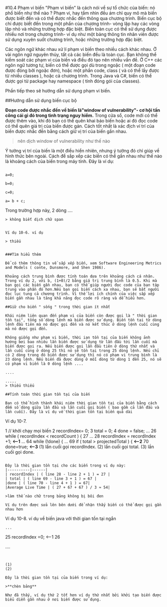 #10.4 Phạm vi biến
"Phạm vi biến" là cách nói về sự tổ chức của biến: nó phổ biến như thế nào ? Phạm vi, hay tầm nhìn đều ám chỉ quy mô mà biến được biết đến và có thể được nhắc đến thông qua chương trình. Biến cục bộ chỉ được biết đến trong một phần của chương trình- vòng lặp hay các vòng lặp nhỏ và những trường hợp đặc biệt. Biến toàn cục có thể sử dụng được nhiều nơi trong chương trình- ví dụ như một bảng thông tin nhân viên được sử dụng xuyên suốt chương trình, hoặc những trường hợp đặc biệt.

Các ngôn ngữ khác nhau xử lí phạm vi biến theo nhiều cách khác nhau. Ở vài ngôn ngữ nguyên thủy, tất cả các biến đều là toàn cục. Bạn không thể kiểm soát các phạm vi của biến và điều đó tạo nên nhiều vấn đề. Ở C++ các ngôn ngữ tương tự, biến có thể được gọi dù trong ngoặc ( một đoạn code được đóng bởi ngoặc đơn), hoặc một phần code, class ( và có thể lấy được từ nhiều classes ), hoặc cả chương trình. Trong Java và C#, biến có thể được gọi từ package hay namespace ( tính đóng gói của classes).

Phần tiếp theo sẽ hướng dẫn sử dụng phạm vi biến.

##Hướng dẫn sử dụng biến cục bộ

**Đoạn code được nhắc đến về biến là"window of vulnerability"- cơ hội tấn công cái gì đó trong tình trạng nguy hiểm.** Trong cửa sổ, code mới có thể được thêm vào, khi đó bạn có thể quên khai báo biến hoặc ai đó đọc code có thể quên giá trị của biến được gán. Cách tốt nhất là xác địch ví trí của biến được nhắc đến bằng cách giữ vị trí của biến gần nhau.
> nên dịch window of vulnerability như thế nào 


Ý tưởng vị trí của biến là một điều hiển nhiên, nhưng ý tưởng đó chỉ giúp về hình thức bên ngoài. Cách để sắp xếp các biến có thể gần nhau như thế nào là khoảng cách của biến trong máy tính. Đây là ví dụ:

``` Ví dụ 10-5. ví dụ về khoảng cách biến trong Java

a=0;

b=0;

c=0;

a= b + c;

```
Trong trường hợp này, 2 dòng ....

```
> không biết dịch chữ span


Ví dụ 10-6. ví dụ

> thiếu


###Tìm hiểu thêm

Để có thêm thông tin về sắp xếp biến, xem Software Engineering Metrics and Models ( conte, Dunsmore, and Shen 1986).

Khoảng cách trung bình được tính toán dựa trên khoảng cách cá nhân. Trong ví dụ 2, với b, (1+0)/2 bằng giá trị trung bình là 0.5. Khi mà bạn gọi các biến gần nhau, bạn có thể giúp người đọc code của bạn tập trung vào phần đó hơn.Nếu bạn gọi biến cách xa nhau, bạn sẽ bắt người đọc lục tung cả chương trình. Vì thế lợi ích chính của việc sắp xếp biến gần nhau là tăng khả năng đọc code rõ ràng và dễ hiểu hơn.

##Giữ cho biến " sống " trong thời gian ít nhất

Khái niệm liên quan đến phạm vi của biến còn được gọi là " thời gian tồn tại", tổng số dòng lệnh mà biến được sử dụng. Biến tồn tại từ dòng lệnh đầu tiên mà nó được gọi đến và nó kết thúc ở dòng lệnh cuối cùng mà nó được gọi đến.

Không giống như phạm vi biến, thời ian tồn tại của biến không ảnh hướng bơi bao nhiêu lần biến được sử dụng từ lần đầu tới lần cuối mà biến được gọi ra. Nếu biến được gọi lần đầu tiên ở dòng thứ nhất và lần cuối cùng ở dòng 25 thì nó sẽ tồn tại trong 25 dòng lệnh. Nếu chỉ có 2 dòng trong đó biến được sử dụng thì nó có phạm vi trung bình là 23 dòng lệnh. Nếu biến đã được dùng ở mỗi dòng từ dòng 1 đến 25, nó sẽ có phạm vi biến là 0 dòng lệnh ....

....

.....
> thiếu thiếu

##Tính toán thời gian tồn tại của biến

Bạn có thể hình thành khái niệm thời gian tồn tại của biến bằng cách đếm số dòng giữa lần đầu và lần cuối gọi biến ( bao gồm cả lần đầu và lần cuối). Đây là ví dụ về thời gian tồn tại biến quá dài

```
Ví dụ 10-7.

1 // khởi chạy mọi biến
2 recordIndex= 0;
3 total = 0;
4 done = false;
	...
26 while ( recordIndex < recordCount ) {
27 ...
28 recordIndex = recordIndex +1;    **<--1**
	...
64 while (!done) {
	...
69 if ( total > projectedTotal ) { 		**<--2**
70 	done=true;			**<--3**
(1) lần cuối gọi recordIndex.
(2) lần cuối gọi total.
(3) lần cuối gọi done.
```

Đây là thời gian tồn tại cho các biến trong ví dụ này:
|----------|------|
| recordIndex | ( line 28 - line 2 + 1 ) = 27 |
| total | ( line 69 - line 3 + 1 ) = 67 |
|done | ( line 70 - line 4 + 1 ) = 67|
|Average Live Time | ( 27 + 67 + 67 ) / 3 ≈ 54|

>làm thế nào chữ trong bảng không bị bôi đen

Ví dụ trên được sửa lên bên dưới để nhận thấy biến có thể được gọi gần nhau hơn

```
Ví dụ 10-8. ví dụ về biến java với thời gian tồn tại ngắn

	...
25	recordIndex =0;		<--1
26



....

```


(1)
(2)

Đây là thời gian tồn tại của biến trong ví dụ:

>**chèn bảng**

Như đã thấy, ví dụ thứ 2 tốt hơn ví dụ thứ nhất bởi khởi tạo biến được biểu diễn gần nhau ở nơi biến được sử dụng. 


